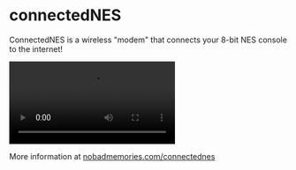 # connectedNES
ConnectedNES is a wireless "modem" that connects your 8-bit NES console to the internet!

![ConnectedNES](https://video.twimg.com/ext_tw_video/729790183059529728/pu/vid/640x360/yhS-Ol4z7DUCZC62.mp4)

More information at [nobadmemories.com/connectednes](http://www.nobadmemories.com/connectednes)
